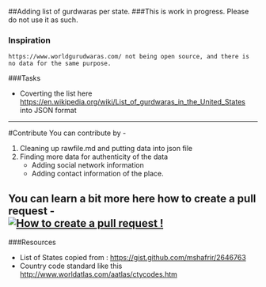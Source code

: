 ##Adding list of gurdwaras per state.
###This is work in progress. Please do not use it as such.

### Inspiration
    https://www.worldgurudwaras.com/ not being open source, and there is no data for the same purpose.

###Tasks
- Coverting the list here https://en.wikipedia.org/wiki/List_of_gurdwaras_in_the_United_States into JSON format
---

#Contribute
You can contribute by - 
1. Cleaning up rawfile.md and putting data into json file  
2. Finding more data for authenticity of the data  
    - Adding social network information  
    - Adding contact information of the place.  
  
You can learn a bit more here how to create a pull request -   
[![How to create a pull request !](https://j.gifs.com/zmNGly@large.gif)](https://www.youtube.com/watch?v=G1I3HF4YWEw)
---


###Resources
- List of States copied from : https://gist.github.com/mshafrir/2646763
- Country code standard like this http://www.worldatlas.com/aatlas/ctycodes.htm
